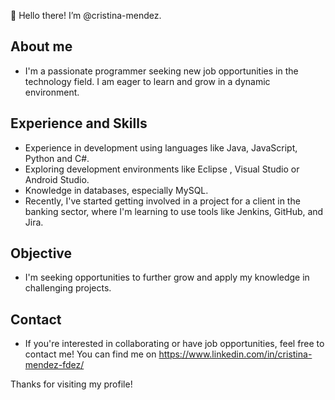 👋 Hello there! I’m @cristina-mendez.
  
## About me
- I'm a passionate programmer seeking new job opportunities in the technology field. I am eager to learn and grow in a dynamic environment.
  
## Experience and Skills
- Experience in development using languages like Java, JavaScript, Python and C#.
- Exploring development environments like Eclipse , Visual Studio or Android Studio.
- Knowledge in databases, especially MySQL.
- Recently, I've started getting involved in a project for a client in the banking sector, where I'm learning to use tools like Jenkins, GitHub, and Jira.

## Objective
- I'm seeking opportunities to further grow and apply my knowledge in challenging projects.

## Contact
- If you're interested in collaborating or have job opportunities, feel free to contact me! You can find me on https://www.linkedin.com/in/cristina-mendez-fdez/

Thanks for visiting my profile!

<!---
18.12.2023
--->
